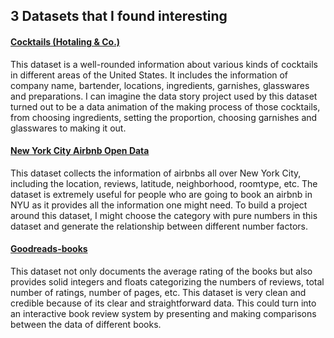 ## 3 Datasets that I found interesting
#### [Cocktails (Hotaling & Co.)](https://www.kaggle.com/lishuyangkaggle/cocktails-hotaling-co/downloads/cocktails-hotaling-co.zip/2)
This dataset is a well-rounded information about various kinds of cocktails in different areas of the United States. It includes the information of company name, bartender,  locations, ingredients, garnishes, glasswares and preparations. I can imagine the data story project used by this dataset turned out to be a data animation of the making process of those cocktails, from choosing ingredients, setting the proportion, choosing garnishes and glasswares  to making it out.

#### [New York City Airbnb Open Data](https://www.kaggle.com/dgomonov/new-york-city-airbnb-open-data)
This dataset collects the information of airbnbs all over New York City, including the location, reviews, latitude, neighborhood, roomtype, etc. The dataset is extremely useful for people who are going to book an airbnb in NYU as it provides all the information one might need. To build a project around this dataset,  I might choose the category with pure numbers in this dataset and generate the relationship between different number factors.

#### [Goodreads-books](https://www.kaggle.com/jealousleopard/goodreadsbooks)
This dataset not only documents the average rating of the books but also provides solid integers and floats categorizing the numbers of reviews, total number of ratings, number of pages, etc. This dataset is very clean and credible because of its clear and straightforward data. This could turn into an interactive book review system by presenting and making comparisons between the data of different books.
